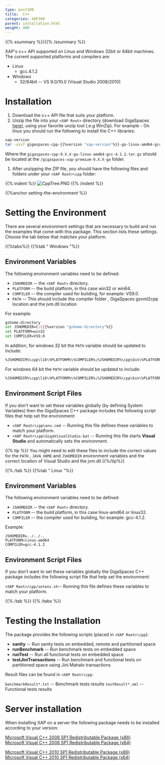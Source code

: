 ```yaml
---
type: post100
title:  C++
categories: XAP100
parent: installation.html
weight: 400
---
```


{{% ssummary %}}{{% /ssummary %}}



XAP's c++ API supported on Linux and Windows 32bit or 64bit machines.
The current supported platforms and compilers are:

- Linux
    -  gcc.4.1.2
- Windows
    - 32/64bit -- VS 9.0/10.0 (Visual Studio 2008/2010)


# Installation

1. Download the c++ API file that suits your platform.
1. Unzip the file into your `<XAP Root>` directory (download GigaSpaces [here](http://www.gigaspaces.com/LatestProductVersion)), using your favorite unzip tool (.e.g WinZip). For example - On linux you should run the following to install the C++ libraries:


```bash
xap-version
tar -xzvf gigaspaces-cpp-{{%version "xap-version"%}}-ga-linux-amd64-gcc-4.1.2.tar.gz
```

Where the `gigaspaces-cpp-9.X.X-ga-linux-amd64-gcc-4.1.2.tar.gz` should be located at the `/gigaspaces-xap-premium-9.X.X-ga` folder.

1. After unzipping the ZIP file, you should have the following files and folders under your `<XAP Root>\cpp` folder:

{{% indent %}}
![CppTree.PNG](/attachment_files/CppTree.PNG)
{{% /indent %}}

{{%anchor setting-the-environment %}}

# Setting the Environment

There are several environment settings that are necessary to build and run the examples that come with this package. This section lists these settings. Choose the tab below that matches your platform.

{{%tabs%}}
{{%tab "  Windows "%}}

## Environment Variables

The following environment variables need to be defined:

- `JSHOMEDIR` -- the `<XAP Root>` directory.
- `PLATFORM` -- the build platform, in this case win32 or win64.
- `COMPILER` -- the compiler used for building, for example: VS9.0.
- `PATH` -- This should include the compiler folder , GigaSpaces gsxml2cpp location and the jvm.dll location

For example:


```bash
gshome-directory
set JSHOMEDIR=C:\{{%version "gshome-directory"%}}
set PLATFORM=win32
set COMPILER=VS9.0
```

In addition, for windows 32 bit the `PATH` variable should be updated to include:

```bash
%JSHOMEDIR%\cpp\lib\%PLATFORM%\%COMPILER%;%JSHOMEDIR%\cpp\bin\%PLATFORM%\%COMPILER%;%JAVA_HOME%\jre\bin\client
```

For windows 64 bit the  `PATH` variable should be updated to include:


```bash
%JSHOMEDIR%\cpp\lib\%PLATFORM%\%COMPILER%;%JSHOMEDIR%\cpp\bin\%PLATFORM%\%COMPILER%;%JAVA_HOME%\jre\bin\server
```

## Environment Script Files

If you don't want to set these variables globally (by defining System Variables) then the GigaSpaces C++ package includes the following script files that help set the environment:

- `<XAP Root>\cpp\env.cmd` -- Running this file defines these variables to match your platform.
- `<XAP Root>\cpp\GigaVisualStudio.bat` -- Running this file starts **Visual Studio** and automatically sets the environment.

{{% tip %}} You might need to edit these files to include the correct values for the `PATH` , `JAVA_HOME` and `JSHOMEDIR` environment variables and the correct location of Visual Studio and the jvm.dll.{{%/tip%}}

{{% /tab %}}
{{%tab "  Linux "%}}

## Environment Variables

The following environment variables need to be defined:

- `JSHOMEDIR` -- the `<XAP Root>` directory.
- `PLATFORM` -- the build platform, in this case linux-amd64 or linux32.
- `COMPILER` -- the compiler used for building, for example: gcc-4.1.2.

Example:

    JSHOMEDIR=../../..
    PLATFORM=linux-amd64
    COMPILER=gcc-4.1.2

## Environment Script Files

If you don't want to set these variables globally the GigaSpaces C++ package includes the following script file that help set the environment:

`<XAP Root>/cpp/setenv.sh`-- Running this file defines these variables to match your platform.

{{% /tab %}}
{{% /tabs %}}

# Testing the Installation

The package provides the following scripts (placed in `<XAP Root>\cpp`):

- **sanity** -- Run sanity tests on embedded, remote and partitioned space
- **runBenchmark** -- Run benchmark tests on embedded space
- **runTest** -- Run all functional tests on embedded space
- **testJiniTransactions** -- Run benchmark and functional tests on partitioned space using Jini Mahalo transactions

Result files can be found in `<XAP Root>\cpp`:

`benchmarkResult*.txt`  -- Benchmark tests results
`testResult*.xml` -- Functional tests results


# Server installation

When installing XAP on a server the following  package needs to be installed according to your version:

[Microsoft Visual C++ 2008 SP1 Redistributable Package (x86)](http://www.microsoft.com/en-us/download/details.aspx?id=5582) <br>
[Microsoft Visual C++ 2008 SP1 Redistributable Package (x64)](http://www.microsoft.com/en-us/download/details.aspx?id=2092)

[Microsoft Visual C++ 2010 SP1 Redistributable Package (x86)](http://www.microsoft.com/en-us/download/details.aspx?id=8328)<br>
[Microsoft Visual C++ 2010 SP1 Redistributable Package (x64)](http://www.microsoft.com/en-us/download/details.aspx?id=13523)

